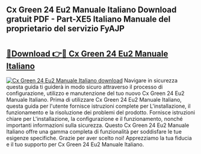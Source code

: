 ## Cx Green 24 Eu2 Manuale Italiano Download gratuit PDF - Part-XE5 Italiano Manuale del proprietario del servizio FyAJP

# <h2><a href="http://dfbny79.blite.top/?on=Cx+Green+24+Eu2+Manuale+Italiano">🔗Download 👉🔴 Cx Green 24 Eu2 Manuale Italiano</a></h2>

[![Cx Green 24 Eu2 Manuale Italiano download](https://i.imgur.com/lujVjoI.png)](http://dfbny79.blite.top/?on=Cx+Green+24+Eu2+Manuale+Italiano)
Navigare in sicurezza questa guida ti guiderà in modo sicuro attraverso il processo di configurazione, utilizzo e manutenzione del tuo nuovo Cx Green 24 Eu2 Manuale Italiano. Prima di utilizzare Cx Green 24 Eu2 Manuale Italiano, questa guida per l'utente fornisce istruzioni complete per L'installazione, il funzionamento e la risoluzione dei problemi del prodotto. Fornisce istruzioni chiare per L'installazione, la configurazione e il funzionamento, nonché importanti informazioni sulla sicurezza. Questo Cx Green 24 Eu2 Manuale Italiano offre una gamma completa di funzionalità per soddisfare le tue esigenze specifiche. Grazie per aver scelto noi! Apprezziamo la tua fiducia e il tuo supporto per Cx Green 24 Eu2 Manuale Italiano.
